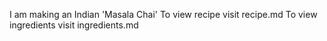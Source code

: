 I am making an Indian 'Masala Chai' 
To view recipe visit recipe.md
To view ingredients visit ingredients.md